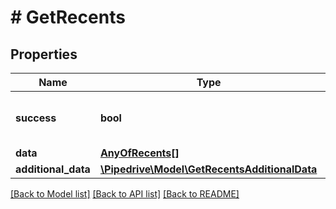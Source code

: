 # # GetRecents

## Properties

Name | Type | Description | Notes
------------ | ------------- | ------------- | -------------
**success** | **bool** | If the response is successful or not | [optional]
**data** | [**AnyOfRecents[]**](AnyOfRecentsActivityRecentsActivityTypeRecentsDealRecentsFileRecentsFilterRecentsNoteRecentsPersonRecentsOrganizationRecentsPipelineRecentsProductRecentsStageRecentsUser.md) |  | [optional]
**additional_data** | [**\Pipedrive\Model\GetRecentsAdditionalData**](GetRecentsAdditionalData.md) |  | [optional]

[[Back to Model list]](../../README.md#models) [[Back to API list]](../../README.md#endpoints) [[Back to README]](../../README.md)

